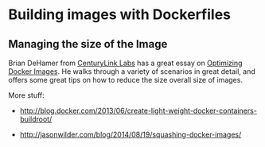 # Building images with Dockerfiles



## Managing the size of the Image

Brian DeHamer from [CenturyLink Labs](http://www.centurylinklabs.com/) has a great essay on [Optimizing Docker Images](http://www.centurylinklabs.com/optimizing-docker-images).  He walks through a variety of scenarios in great detail, and offers some great tips on how to reduce the size overall size of images. 


More stuff:

* http://blog.docker.com/2013/06/create-light-weight-docker-containers-buildroot/

* http://jasonwilder.com/blog/2014/08/19/squashing-docker-images/